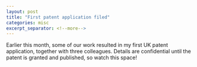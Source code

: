 ```yaml
---
layout: post
title: "First patent application filed"
categories: misc
excerpt_separator: <!--more-->
---
```

Earlier this month, some of our work resulted in my first UK patent application, together with three colleagues. Details are confidential until the patent is granted and published, so watch this space!
